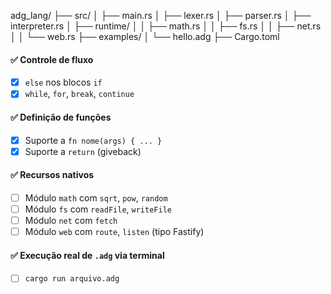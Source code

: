 adg_lang/
├── src/
│   ├── main.rs
│   ├── lexer.rs
│   ├── parser.rs
│   ├── interpreter.rs
│   ├── runtime/
│   │   ├── math.rs
│   │   ├── fs.rs
│   │   ├── net.rs
│   │   └── web.rs
├── examples/
│   └── hello.adg
├── Cargo.toml

#### ✅ Controle de fluxo
- [x] `else` nos blocos `if`
- [X] `while`, `for`, `break`, `continue`

#### ✅ Definição de funções
- [X] Suporte a `fn nome(args) { ... }`
- [X] Suporte a `return` (giveback)

#### ✅ Recursos nativos
- [ ] Módulo `math` com `sqrt`, `pow`, `random`
- [ ] Módulo `fs` com `readFile`, `writeFile`
- [ ] Módulo `net` com `fetch`
- [ ] Módulo `web` com `route`, `listen` (tipo Fastify)

#### ✅ Execução real de `.adg` via terminal
- [ ] `cargo run arquivo.adg`